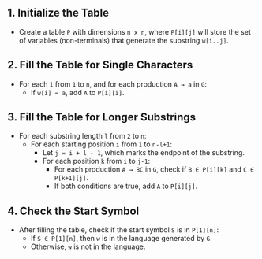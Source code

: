 ## 1. Initialize the Table
- Create a table `P` with dimensions `n x n`, where `P[i][j]` will store the set of variables (non-terminals) that generate the substring `w[i..j]`.

## 2. Fill the Table for Single Characters
- For each `i` from `1` to `n`, and for each production `A → a` in `G`:
  - If `w[i] = a`, add `A` to `P[i][i]`.

## 3. Fill the Table for Longer Substrings
- For each substring length `l` from `2` to `n`:
  - For each starting position `i` from `1` to `n-l+1`:
    - Let `j = i + l - 1`, which marks the endpoint of the substring.
    - For each position `k` from `i` to `j-1`:
      - For each production `A → BC` in `G`, check if `B ∈ P[i][k]` and `C ∈ P[k+1][j]`.
      - If both conditions are true, add `A` to `P[i][j]`.

## 4. Check the Start Symbol
- After filling the table, check if the start symbol `S` is in `P[1][n]`:
  - If `S ∈ P[1][n]`, then `w` is in the language generated by `G`.
  - Otherwise, `w` is not in the language.